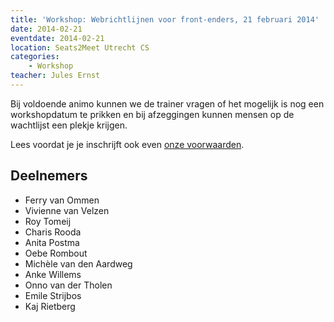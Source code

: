 ```yaml
---
title: 'Workshop: Webrichtlijnen voor front-enders, 21 februari 2014'
date: 2014-02-21
eventdate: 2014-02-21
location: Seats2Meet Utrecht CS
categories:
    - Workshop
teacher: Jules Ernst
---
```


Bij voldoende animo kunnen we de trainer vragen of het mogelijk is nog een workshopdatum te prikken en bij afzeggingen kunnen mensen op de wachtlijst een plekje krijgen.

Lees voordat je je inschrijft ook even [onze voorwaarden](/nl/activiteiten/workshops/#meer-informatie-voor-deelnemers).

## Deelnemers

-   Ferry van Ommen
-   Vivienne van Velzen
-   Roy Tomeij
-   Charis Rooda
-   Anita Postma
-   Oebe Rombout
-   Michèle van den Aardweg
-   Anke Willems
-   Onno van der Tholen
-   Emile Strijbos
-   Kaj Rietberg
